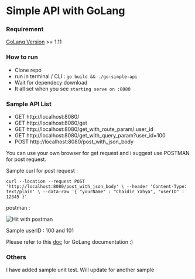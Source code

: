 # Simple API with GoLang

### Requirement
[GoLang Version](https://golang.org/dl/) >= 1.11

### How to run
 - Clone repo
 - run in terminal / CLI : `go build && ./go-simple-api`
 - Wait for dependecy download
 - It all set when you see `starting serve on :8080`
 
 ### Sample API List
 - GET http://localhost:8080/
 - GET http://localhost:8080/get
 - GET http://localhost:8080/get_with_route_param/:user_id
 - GET http://localhost:8080/get_with_query_param?user_id=100
 - POST http://localhost:8080/post_with_json_body
 
 You can use your own browser for get request and i suggest use POSTMAN for post request. 
 
 Sample curl for post request :
 
 `curl --location --request POST 'http://localhost:8080/post_with_json_body' \
--header 'Content-Type: text/plain' \
--data-raw '{
	"yourName" : "Chaidir Yahya",
	"userID" : 12345
}'`

 postman :
 
 ![Hit with postman](https://i.ibb.co/7VbB443/Screenshot-from-2021-02-01-10-13-54.png)

 Sample userID : 100 and 101
 
 Please refer to this [doc](https://golang.org/doc/) for GoLang documentation :)

 ### Others
 I have added sample unit test. Will update for another sample
 
